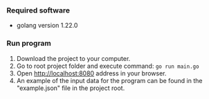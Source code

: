 ### Required software
* golang version 1.22.0 

### Run program
1. Download the project to your computer.
2. Go to root project folder and execute command:
```go run main.go```
3. Open [http://localhost:8080](http://localhost:8080/) address in your browser.
4. An example of the input data for the program can be found in the "example.json" file in the project root.